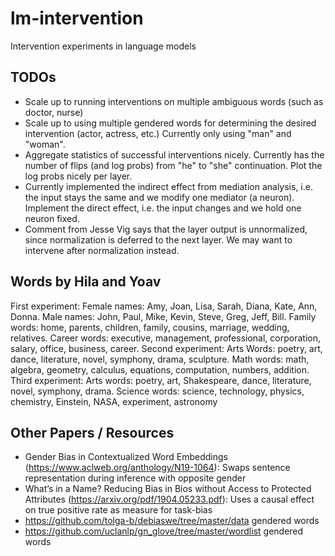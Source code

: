 # lm-intervention
Intervention experiments in language models


## TODOs
* Scale up to running interventions on multiple ambiguous words (such as doctor, nurse)
* Scale up to using multiple gendered words for determining the desired intervention (actor, actress, etc.) Currently only using "man" and "woman".
* Aggregate statistics of successful interventions nicely. Currently has the number of flips (and log probs) from "he" to "she" continuation. Plot the log probs nicely per layer. 
* Currently implemented the indirect effect from mediation analysis, i.e. the input stays the same and we modify one mediator (a neuron). Implement the direct effect, i.e. the input changes and we hold one neuron fixed. 
* Comment from Jesse Vig says that the layer output is unnormalized, since normalization is deferred to the next layer. We may want to intervene after normalization instead. 

## Words by Hila and Yoav

First
experiment: Female names: Amy, Joan, Lisa, Sarah, Diana, Kate, Ann, Donna. Male names: John, Paul, Mike,
Kevin, Steve, Greg, Jeff, Bill. Family words: home, parents, children, family, cousins, marriage, wedding, relatives.
Career words: executive, management, professional, corporation, salary, office, business, career. Second experiment:
Arts Words: poetry, art, dance, literature, novel, symphony,
drama, sculpture. Math words: math, algebra, geometry, calculus, equations, computation, numbers, addition. Third experiment: Arts words: poetry, art, Shakespeare, dance, literature, novel, symphony, drama. Science words: science,
technology, physics, chemistry, Einstein, NASA, experiment,
astronomy


## Other Papers / Resources

* Gender Bias in Contextualized Word Embeddings (https://www.aclweb.org/anthology/N19-1064): Swaps sentence representation during inference with opposite gender
* What’s in a Name? Reducing Bias in Bios without Access to Protected Attributes (https://arxiv.org/pdf/1904.05233.pdf): Uses a causal effect on true positive rate as measure for task-bias
* https://github.com/tolga-b/debiaswe/tree/master/data gendered words
* https://github.com/uclanlp/gn_glove/tree/master/wordlist gendered words
